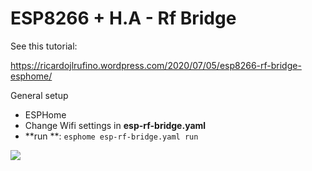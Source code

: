 # ESP8266 + H.A - Rf Bridge

See this tutorial:

https://ricardojlrufino.wordpress.com/2020/07/05/esp8266-rf-bridge-esphome/

General setup

- ESPHome
- Change Wifi settings in **esp-rf-bridge.yaml**
- **run **: `esphome esp-rf-bridge.yaml run`

![](/media/ricardo/Dados/Outros/Anotacoes/Casa_Inteligente/Projeto_Automacao_CasaSP1/433EspHome/diagram.svg)